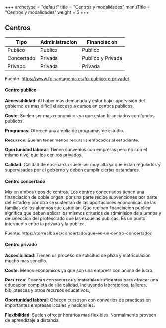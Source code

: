 +++
archetype = "default"
title = "Centros y modalidades"
menuTitle = "Centros y modalidades"
weight = 5
+++


## Centros 

| Tipo       | Administracion | Financiacion      |
|------------|----------------|-------------------|
| Publico    | Publico        | Publico           |
| Concertado | Privada        | Publico y Privada |
| Privado    | Privada        | Privada           |

Fuente: https://www.fp-santagema.es/fp-publico-o-privado/

#### Centro publico

**Accessiblidad**: Al haber mas demanada y estar bajo supervision del gobierno es mas dificil el acceso a cursos en centros publicos.

**Coste**: Suelen ser mas economicos ya que estan financiados con fondos publicos.

**Programas**: Ofrecen una amplia de programas de estudio.

**Recursos**: Suelen tener menos recursos enfocados al estudiante.

**Oportunidad laboral**: Tienen convenios con empresas pero no con el mismo nivel que los centros privados.

**Calidad**: Calidad de enseñanza suele ser muy alta ya que estan regulados y supervisados por el gobierno y deben cumplir ciertos estandares.

#### Centro concertado
Mix en ambos tipos de centros.
Los centros concertados tienen una financiacion de doble origen: por una parte recibe subvenciones por parte del Estado y por otra se sustentan de las aportaciones economicas de las familias de los alumnos que estudian. Que reciban financiacion publica significa que deben aplicar los mismos criterios de adminision de alumnos y de seleccion del profesorado que las escuelas publicas. 
 Es un punto intermedio entre la privada y la publica.

Fuente: https://torrealba.es/concertado/que-es-un-centro-concertado/

#### Centro privado

**Accesibilidad**: Tienen un proceso de solicitud de plaza y matriculacion mucho mas sencillo.

**Coste**: Menos economicos ya que son una empresa con animo de lucro.

**Recursos**: Cuentan con recursos y materiales suficientes para ofrecer una educacion completa de alta calidad, incluyendo laboratorios, talleres, bibliotescas y otros recursos educativos.;

**Oportunidad laboral**: Ofrecen cursoson con convenios de practicas en importantes empresas locales y nacionales.

**Flexibilidad**: Suelen ofrecer horarios mas flexibles. Normalmente proveen de aprendizaje a distancia.

